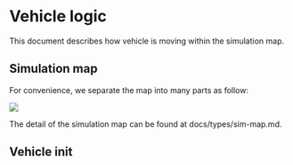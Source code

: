 # Vehicle logic

This document describes how vehicle is moving within the simulation map.

## Simulation map

For convenience, we separate the map into many parts as follow:

![](H:\我的云端硬盘\2021_graduation\project\framework\docs\figures\sim-map.png)

The detail of the simulation map can be found at docs/types/sim-map.md.

## Vehicle init

